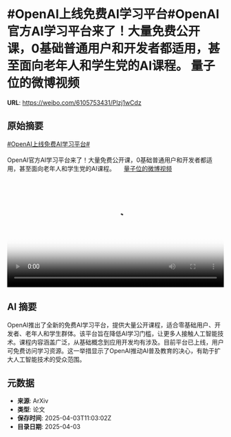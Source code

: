 # #OpenAI上线免费AI学习平台#OpenAI官方AI学习平台来了！大量免费公开课，0基础普通用户和开发者都适用，甚至面向老年人和学生党的AI课程。 量子位的微博视频

**URL**: https://weibo.com/6105753431/Plzj1wCdz

## 原始摘要

<a href="https://m.weibo.cn/search?containerid=231522type%3D1%26t%3D10%26q%3D%23OpenAI%E4%B8%8A%E7%BA%BF%E5%85%8D%E8%B4%B9AI%E5%AD%A6%E4%B9%A0%E5%B9%B3%E5%8F%B0%23&amp;extparam=%23OpenAI%E4%B8%8A%E7%BA%BF%E5%85%8D%E8%B4%B9AI%E5%AD%A6%E4%B9%A0%E5%B9%B3%E5%8F%B0%23" data-hide=""><span class="surl-text">#OpenAI上线免费AI学习平台#</span></a><br><br>OpenAI官方AI学习平台来了！大量免费公开课，0基础普通用户和开发者都适用，甚至面向老年人和学生党的AI课程。 <a href="https://video.weibo.com/show?fid=1034:5151405741113407" data-hide=""><span class="url-icon"><img style="width: 1rem;height: 1rem" src="https://h5.sinaimg.cn/upload/2015/09/25/3/timeline_card_small_video_default.png" referrerpolicy="no-referrer"></span><span class="surl-text">量子位的微博视频</span></a> <br clear="both"><div style="clear: both"></div><video controls="controls" poster="https://tvax3.sinaimg.cn/orj480/006Fd7o3ly1i03rwh7ojlj30u01hcmz2.jpg" style="width: 100%"><source src="https://f.video.weibocdn.com/o0/4fbCbUpylx08nbzhmJYs01041200ddnq0E010.mp4?label=mp4_720p&amp;template=720x1280.24.0&amp;ori=0&amp;ps=1CwnkDw1GXwCQx&amp;Expires=1743681763&amp;ssig=dno6BMSr8b&amp;KID=unistore,video"><source src="https://f.video.weibocdn.com/o0/byHBuOrVlx08nbzh7Lkc010412007Aks0E010.mp4?label=mp4_hd&amp;template=540x960.24.0&amp;ori=0&amp;ps=1CwnkDw1GXwCQx&amp;Expires=1743681763&amp;ssig=Dqg7xqFE5i&amp;KID=unistore,video"><source src="https://f.video.weibocdn.com/o0/kSB6XQPplx08nbzhnslG0104120048MZ0E010.mp4?label=mp4_ld&amp;template=360x640.24.0&amp;ori=0&amp;ps=1CwnkDw1GXwCQx&amp;Expires=1743681763&amp;ssig=LzCGk2i0rS&amp;KID=unistore,video"><p>视频无法显示，请前往<a href="https://video.weibo.com/show?fid=1034%3A5151405741113407" target="_blank" rel="noopener noreferrer">微博视频</a>观看。</p></video>

## AI 摘要

OpenAI推出了全新的免费AI学习平台，提供大量公开课程，适合零基础用户、开发者、老年人和学生群体。该平台旨在降低AI学习门槛，让更多人接触人工智能技术。课程内容涵盖广泛，从基础概念到应用开发均有涉及。目前平台已上线，用户可免费访问学习资源。这一举措显示了OpenAI推动AI普及教育的决心，有助于扩大人工智能技术的受众范围。

## 元数据

- **来源**: ArXiv
- **类型**: 论文
- **保存时间**: 2025-04-03T11:03:02Z
- **目录日期**: 2025-04-03
